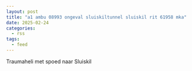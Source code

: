 ```yaml
---
layout: post
title: "a1 ambu 08993 ongeval sluiskiltunnel sluiskil rit 61958 mka"
date: 2025-02-24
categories: 
  - rss
tags: 
  - feed
---
```


Traumaheli met spoed naar Sluiskil
